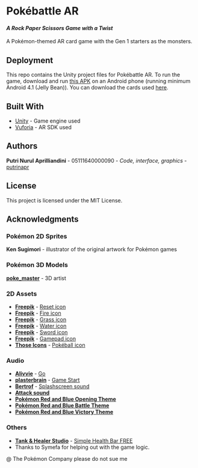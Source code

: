 # Pokébattle AR

#### *A Rock Paper Scissors Game with a Twist* ####

A Pokémon-themed AR card game with the Gen 1 starters as the monsters.

## Deployment

This repo contains the Unity project files for Pokébattle AR.
To run the game, download and run [this APK](https://drive.google.com/open?id=1qRktudnsHJbnKq8xbAssU53WWurrirFG) on an Android phone (running minimum Android 4.1 (Jelly Bean)). You can download the cards used [here](https://drive.google.com/open?id=1O3MRIeSttnv2QCt8SVwPab_Rm74LclYU).

## Built With

* [Unity](https://unity3d.com/get-unity/download/archive) - Game engine used
* [Vuforia](https://developer.vuforia.com/downloads/sdk) - AR SDK used

## Authors

**Putri Nurul Aprilliandini** - 05111640000090 - *Code, interface, graphics* - [putrinapr](https://github.com/putrinapr)

## License

This project is licensed under the MIT License.

## Acknowledgments

### Pokémon 2D Sprites

**Ken Sugimori** - illustrator of the original artwork for Pokémon games

### Pokémon 3D Models

[**poke_master**](https://free3d.com/user/poke_master) - 3D artist

### 2D Assets

* [**Freepik**](https://www.flaticon.com/authors/freepik) - [Reset icon](https://www.flaticon.com/free-icon/rotating-arrow-to-the-left_17071)
* [**Freepik**](https://www.flaticon.com/authors/freepik) - [Fire icon](https://www.flaticon.com/free-icon/rotating-arrow-to-the-left_17071)
* [**Freepik**](https://www.flaticon.com/authors/freepik) - [Grass icon](https://www.flaticon.com/free-icon/grass_346213)
* [**Freepik**](https://www.flaticon.com/authors/freepik) - [Water icon](https://www.flaticon.com/free-icon/drop_414974)
* [**Freepik**](https://www.flaticon.com/authors/freepik) - [Sword icon](https://www.flaticon.com/free-icon/sword_2282636)
* [**Freepik**](https://www.flaticon.com/authors/freepik) - [Gamepad icon](https://www.flaticon.com/free-icon/gamepad_2285844)
* [**Those Icons**](https://www.flaticon.com/authors/those-icons) - [Pokéball icon](https://www.flaticon.com/free-icon/pokemon-go_813459)

### Audio

* [**Alivvie**](https://freesound.org/people/Alivvie/) - [Go](https://freesound.org/people/Alivvie/sounds/451272/)
* [**plasterbrain**](https://freesound.org/people/plasterbrain/) - [Game Start](https://freesound.org/people/plasterbrain/sounds/243020/)
* [**Bertrof**](https://freesound.org/people/Bertrof/) - [Splashscreen sound](https://freesound.org/people/Bertrof/sounds/131660/)
* [**Attack sound**](https://downloads.khinsider.com/game-soundtracks/album/pokemon-sfx-gen-1-red-blue-attack-move-sounds-sfx/Cut.mp3)
* [**Pokémon Red and Blue Opening Theme**](https://www.youtube.com/watch?v=NdJQopRuH1E&t=1s)
* [**Pokémon Red and Blue Battle Theme**](https://www.youtube.com/watch?v=2Jmty_NiaXc&t=21s)
* [**Pokémon Red and Blue Victory Theme**](https://www.youtube.com/watch?v=NFch6XO5I_c)

### Others

* [**Tank & Healer Studio**](https://assetstore.unity.com/publishers/10612) - [Simple Health Bar FREE](https://assetstore.unity.com/packages/tools/gui/simple-health-bar-free-95420)
* Thanks to Symefa for helping out with the game logic.

@ The Pokémon Company please do not sue me
